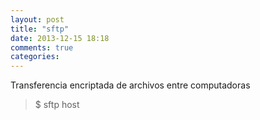 ```yaml
---
layout: post
title: "sftp"
date: 2013-12-15 18:18
comments: true
categories: 
---
```

Transferencia encriptada de archivos entre computadoras

>$ sftp host

